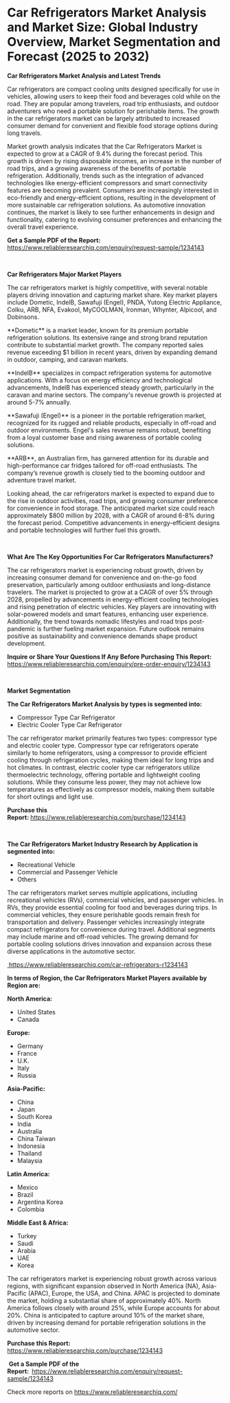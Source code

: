 <p><h1>Car Refrigerators Market Analysis and Market Size: Global Industry Overview, Market Segmentation and Forecast (2025 to 2032)</h1></p><p><strong>Car Refrigerators Market Analysis and Latest Trends</strong></p>
<p><p>Car refrigerators are compact cooling units designed specifically for use in vehicles, allowing users to keep their food and beverages cold while on the road. They are popular among travelers, road trip enthusiasts, and outdoor adventurers who need a portable solution for perishable items. The growth in the car refrigerators market can be largely attributed to increased consumer demand for convenient and flexible food storage options during long travels.</p><p>Market growth analysis indicates that the Car Refrigerators Market is expected to grow at a CAGR of 9.4% during the forecast period. This growth is driven by rising disposable incomes, an increase in the number of road trips, and a growing awareness of the benefits of portable refrigeration. Additionally, trends such as the integration of advanced technologies like energy-efficient compressors and smart connectivity features are becoming prevalent. Consumers are increasingly interested in eco-friendly and energy-efficient options, resulting in the development of more sustainable car refrigeration solutions. As automotive innovation continues, the market is likely to see further enhancements in design and functionality, catering to evolving consumer preferences and enhancing the overall travel experience.</p></p>
<p><strong>Get a Sample PDF of the Report:&nbsp;</strong> <a href="https://www.reliableresearchiq.com/enquiry/request-sample/1234143?utm_campaign=2222&utm_medium=2&utm_source=Github&utm_content=ia&utm_term=08022025&utm_id=car-refrigerators">https://www.reliableresearchiq.com/enquiry/request-sample/1234143</a></p>
<p>&nbsp;</p>
<p><strong>Car Refrigerators Major Market Players</strong></p>
<p><p>The car refrigerators market is highly competitive, with several notable players driving innovation and capturing market share. Key market players include Dometic, IndelB, Sawafuji (Engel), PNDA, Yutong Electric Appliance, Colku, ARB, NFA, Evakool, MyCOOLMAN, Ironman, Whynter, Alpicool, and Dobinsons.</p><p>**Dometic** is a market leader, known for its premium portable refrigeration solutions. Its extensive range and strong brand reputation contribute to substantial market growth. The company reported sales revenue exceeding $1 billion in recent years, driven by expanding demand in outdoor, camping, and caravan markets.</p><p>**IndelB** specializes in compact refrigeration systems for automotive applications. With a focus on energy efficiency and technological advancements, IndelB has experienced steady growth, particularly in the caravan and marine sectors. The company's revenue growth is projected at around 5-7% annually.</p><p>**Sawafuji (Engel)** is a pioneer in the portable refrigeration market, recognized for its rugged and reliable products, especially in off-road and outdoor environments. Engel's sales revenue remains robust, benefiting from a loyal customer base and rising awareness of portable cooling solutions.</p><p>**ARB**, an Australian firm, has garnered attention for its durable and high-performance car fridges tailored for off-road enthusiasts. The company’s revenue growth is closely tied to the booming outdoor and adventure travel market.</p><p>Looking ahead, the car refrigerators market is expected to expand due to the rise in outdoor activities, road trips, and growing consumer preference for convenience in food storage. The anticipated market size could reach approximately $800 million by 2028, with a CAGR of around 6-8% during the forecast period. Competitive advancements in energy-efficient designs and portable technologies will further fuel this growth.</p></p>
<p>&nbsp;</p>
<p><strong>What Are The Key Opportunities For Car Refrigerators Manufacturers?</strong></p>
<p><p>The car refrigerators market is experiencing robust growth, driven by increasing consumer demand for convenience and on-the-go food preservation, particularly among outdoor enthusiasts and long-distance travelers. The market is projected to grow at a CAGR of over 5% through 2028, propelled by advancements in energy-efficient cooling technologies and rising penetration of electric vehicles. Key players are innovating with solar-powered models and smart features, enhancing user experience. Additionally, the trend towards nomadic lifestyles and road trips post-pandemic is further fueling market expansion. Future outlook remains positive as sustainability and convenience demands shape product development.</p></p>
<p><strong>Inquire or Share Your Questions If Any Before Purchasing This Report:</strong> <a href="https://www.reliableresearchiq.com/enquiry/pre-order-enquiry/1234143?utm_campaign=2222&utm_medium=2&utm_source=Github&utm_content=ia&utm_term=08022025&utm_id=car-refrigerators">https://www.reliableresearchiq.com/enquiry/pre-order-enquiry/1234143</a></p>
<p>&nbsp;</p>
<p><strong>Market Segmentation</strong></p>
<p><strong>The Car Refrigerators Market Analysis by types is segmented into:</strong></p>
<p><ul><li>Compressor Type Car Refrigerator</li><li>Electric Cooler Type Car Refrigerator</li></ul></p>
<p><p>The car refrigerator market primarily features two types: compressor type and electric cooler type. Compressor type car refrigerators operate similarly to home refrigerators, using a compressor to provide efficient cooling through refrigeration cycles, making them ideal for long trips and hot climates. In contrast, electric cooler type car refrigerators utilize thermoelectric technology, offering portable and lightweight cooling solutions. While they consume less power, they may not achieve low temperatures as effectively as compressor models, making them suitable for short outings and light use.</p></p>
<p><strong>Purchase this Report:&nbsp;</strong><a href="https://www.reliableresearchiq.com/purchase/1234143?utm_campaign=2222&utm_medium=2&utm_source=Github&utm_content=ia&utm_term=08022025&utm_id=car-refrigerators">https://www.reliableresearchiq.com/purchase/1234143</a></p>
<p>&nbsp;</p>
<p><strong>The Car Refrigerators Market Industry Research by Application is segmented into:</strong></p>
<p><ul><li>Recreational Vehicle</li><li>Commercial and Passenger Vehicle</li><li>Others</li></ul></p>
<p><p>The car refrigerators market serves multiple applications, including recreational vehicles (RVs), commercial vehicles, and passenger vehicles. In RVs, they provide essential cooling for food and beverages during trips. In commercial vehicles, they ensure perishable goods remain fresh for transportation and delivery. Passenger vehicles increasingly integrate compact refrigerators for convenience during travel. Additional segments may include marine and off-road vehicles. The growing demand for portable cooling solutions drives innovation and expansion across these diverse applications in the automotive sector.</p></p>
<p><a href="https://www.reliableresearchiq.com/car-refrigerators-r1234143?utm_campaign=2222&utm_medium=2&utm_source=Github&utm_content=ia&utm_term=08022025&utm_id=car-refrigerators">&nbsp;https://www.reliableresearchiq.com/car-refrigerators-r1234143</a></p>
<p><strong>In terms of Region, the Car Refrigerators Market Players available by Region are:</strong></p>
<p>
    <p> <strong> North America: </strong>
        <ul>
            <li>United States</li>
            <li>Canada</li>
        </ul>
        </p> 
    <p> <strong> Europe: </strong>
        <ul>
            <li>Germany</li>
            <li>France</li>
            <li>U.K.</li>
            <li>Italy</li>
            <li>Russia</li>
        </ul>
        </p> 
    <p> <strong> Asia-Pacific: </strong>
        <ul>
            <li>China</li>
            <li>Japan</li>
            <li>South Korea</li>
            <li>India</li>
            <li>Australia</li>
            <li>China Taiwan</li>
            <li>Indonesia</li>
            <li>Thailand</li>
            <li>Malaysia</li>
        </ul>
        </p> 
    <p> <strong> Latin America: </strong>
        <ul>
            <li>Mexico</li>
            <li>Brazil</li>
            <li>Argentina Korea</li>
            <li>Colombia</li>
        </ul>
        </p> 
    <p> <strong> Middle East & Africa: </strong>
        <ul>
            <li>Turkey</li>
            <li>Saudi</li>
            <li>Arabia</li>
            <li>UAE</li>
            <li>Korea</li>
        </ul>
    </p>
    </p>
<p><p>The car refrigerators market is experiencing robust growth across various regions, with significant expansion observed in North America (NA), Asia-Pacific (APAC), Europe, the USA, and China. APAC is projected to dominate the market, holding a substantial share of approximately 40%. North America follows closely with around 25%, while Europe accounts for about 20%. China is anticipated to capture around 10% of the market share, driven by increasing demand for portable refrigeration solutions in the automotive sector.</p></p>
<p><strong>Purchase this Report: </strong><a href="https://www.reliableresearchiq.com/purchase/1234143?utm_campaign=2222&utm_medium=2&utm_source=Github&utm_content=ia&utm_term=08022025&utm_id=car-refrigerators">https://www.reliableresearchiq.com/purchase/1234143</a></p>
<p>&nbsp;<strong>Get a Sample PDF of the Report:&nbsp;&nbsp;</strong><a href="https://www.reliableresearchiq.com/enquiry/request-sample/1234143?utm_campaign=2222&utm_medium=2&utm_source=Github&utm_content=ia&utm_term=08022025&utm_id=car-refrigerators">https://www.reliableresearchiq.com/enquiry/request-sample/1234143</a></p>
<p><strong></strong></p>
<p>Check more reports on <a href="https://www.reliableresearchiq.com/?utm_campaign=2222&utm_medium=2&utm_source=Github&utm_content=ia&utm_term=08022025&utm_id=car-refrigerators">https://www.reliableresearchiq.com/</a></p>